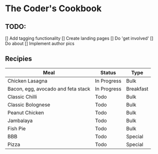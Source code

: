 # The Coder's Cookbook
## TODO:
[] Add tagging functionality
[] Create landing pages
[] Do 'get involved'
[] Do about
[] Implement author pics
## Recipies

| Meal | Status | Type |
|------|--------|------|
| Chicken Lasagna| In Progress |Bulk|
| Bacon, egg, avocado and feta stack | In Progress |Breakfast|
| Classic Chilli |Todo|Bulk|
| Classic Bolognese |Todo|Bulk|
| Peanut Chicken |Todo|Bulk|
| Jambalaya |Todo|Bulk|
| Fish Pie | Todo | Bulk|
| BBB | Todo | Special |
| Pizza | Todo | Special |

